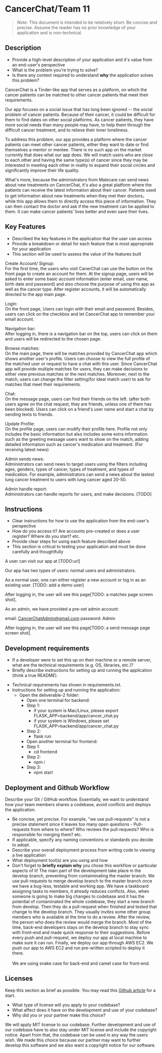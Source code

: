 # CancerChat/Team 11

> _Note:_ This document is intended to be relatively short. Be concise and precise. Assume the reader has no prior knowledge of your application and is non-technical. 

## Description 
 * Provide a high-level description of your application and it's value from an end-user's perspective
 * What is the problem you're trying to solve?
 * Is there any context required to understand **why** the application solves this problem?
 
 CancerChat is a Tinder-like app that serves as a platform, on which the cancer patients can be matched to other cancer patients that meet their requirements.
 
 Our app focuses on a social issue that has long been ignored -- the social problem of cancer patients. Because of their cancer, it could be difficult for them to find dates on other social platforms. As cancer patients, they have more social needs than many people may have, to help them through the difficult cancer treatment, and to relieve their inner loneliness.
 
 To address this problem, our app provides a platform where the cancer patients can meet other cancer patients, either they want to date or find themselves a mentor or mentee. There is no such app on the market currently that does what our app does. We will match users who are close to each other and having the same type(s) of cancer since they may be interested in meeting each other in reality to expand their social circles and significantly improve their life quality.

What's more, because the administrators from Malecare can send news about new treatments on CancerChat, it's also a great platform where the patients can receive the latest information about their cancer. Patients used to get information about new treatments when they met their doctors， while this app allows them to directly access this piece of information. They can then contact the doctor and ask if the new treatment can be applied to them. It can make cancer patients’ lives better and even save their lives.

## Key Features
 * Described the key features in the application that the user can access
 * Provide a breakdown or detail for each feature that is most appropriate for your application
 * This section will be used to assess the value of the features built
 
Create Account/ Signup:  
For the first time, the users who visit CanerChat can use the button on the front page to create an account for them.
At the signup page, users will be asked to enter some basic account information (enter email, user name, birth date and password) and also choose the purpose of using this app as well as the cancer type. After register accounts, it will be automatically directed to the app main page.

Login:  
On the front page, Users can login with their email and password. Besides, users can click on the checkbox and let CancerChat app to remember your email account.

Navigation bar:  
After logging in, there is a navigation bar on the top, users can click on them and users will be redirected to the chosen page.

Browse matches:  
On the main page, there will be matches provided by CancerChat app which shows another user's profile. Users can choose to view the full profile of the matched user or request to have a chat with this user.
Since CancerChat app will provide multiple matches for users, they can make decisions to either view previous matches or the next matches.
Moreover, next to the match, users can change the filter setting(for ideal match user) to ask for matches that meet their requirements.

Chat:  
On the message page, users can find their friends on the left. (after both users agree on the chat request, they are friends, unless one of them has been blocked). Users can click on a friend's user name and start a chat by sending texts to friends.

Update Profile:  
On the profile page, users can modify their profile here. Profile not only includes the basic information but also includes some extra information such as the greeting message users want to show on the match, adding detailed information such as cancer's medication and treatment. (For receiving latest news)

Admin sends news:  
Administrators can send news to target users using the filters including ages, genders, types of cancer, types of treatment, and types of medication. For example, administrators can send a news about the lastest lung cancer treatment to users with lung cancer aged 20-50.

Admin handle report:  
Administrators can handle reports for users, and make decisions. [TODO]

 

## Instructions
 * Clear instructions for how to use the application from the end-user's perspective
 * How do you access it? Are accounts pre-created or does a user register? Where do you start? etc. 
 * Provide clear steps for using each feature described above
 * This section is critical to testing your application and must be done carefully and thoughtfully
 
 A user can visit our app at [TODO:url]
 
 Our app has two types of users: normal users and administrators.
 
 As a normal user, one can either register a new account or log in as an existing user. [TODO: add a demo user] 
 
 After logging in, the user will see this page[TODO: a matches page screen shot].
 
 As an admin, we have provided a pre-set admin account: 
 
 email: CancerChatAdmin@gmail.com
 password: Admin
 
  After logging in, the user will see this page[TODO: a send message page screen shot].
 
 ## Development requirements
 * If a developer were to set this up on their machine or a remote server, what are the technical requirements (e.g. OS, libraries, etc.)?
 * Briefly describe instructions for setting up and running the application (think a true README).
 
 - Technical requirements has shown in requirements.txt.
 - Instructions for setting up and running the application:
   - Open the deliverable-2 folder:
     - Open one terminal for backend:
     - Step 1:
        - if your system is Mac/Linux, please export FLASK_APP=backend/app/cancer_chat.py
        - if your system is Windows, please set FLASK_APP=backend/app/cancer_chat.py
     - Step 2:
        - flask run
     - Open another terminal for frontend:
     - Step 1:
        - cd frontend
     - Step 2:
        - npm i
     - Step 3:
        - npm start
        
 ## Deployment and Github Workflow

Describe your Git / GitHub workflow. Essentially, we want to understand how your team members shares a codebase, avoid conflicts and deploys the application.
 * Be concise, yet precise. For example, "we use pull-requests" is not a precise statement since it leaves too many open questions - Pull-requests from where to where? Who reviews the pull-requests? Who is responsible for merging them? etc.
 * If applicable, specify any naming conventions or standards you decide to adopt.
 * Describe your overall deployment process from writing code to viewing a live application
 * What deployment tool(s) are you using and how
 * Don't forget to **briefly explain why** you chose this workflow or particular aspects of it!
The main part of the development take place in the develop branch, preventing from contaiminating the master branch. We use pull-requests to merge develop branch to the master branch once we have a bug-less, testable and working app. We have a taskboard assigning tasks to members, it already reduces conflicts. Also, when someone is going to make big changes to codebase and it has the potential of contaminated the whole codebase, they start a new branch from develop. Then they do a pull-request when finished and tested that change to the develop branch. They usually invites some other group members who is available at the time to do a review. After the review, the person who does the review would merge the branch. Most of the time, back-end developers stays on the develop branch to stay sync with front-end and made quick response to their suggestions. Before every push and pull-request, we deploy our app at local machine to make sure it can run. Finally, we deploy our app through AWS EC2. We push our app to AWS EC2 and run pre-written scripted to deploy it there. <br><br/>
We are using snake case for back-end and camel case for front-end.

 ## Licenses 

 Keep this section as brief as possible. You may read this [Github article](https://help.github.com/en/github/creating-cloning-and-archiving-repositories/licensing-a-repository) for a start.

 * What type of license will you apply to your codebase?
 * What affect does it have on the development and use of your codebase?
 * Why did you or your partner make this choice?

We will apply MIT license to our codebase. 
Further development and use of our codebase have to also stay under MIT license and include the copyright notice. 
Apart from that, the codebase can be used in any way the users wish. 
We made this choice because our partner may want to further develop this software and we also want a copyright notice for our software.
